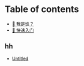 # Table of contents

* [🤩 我是谁？](README.md)
* [🚀 快速入门](快速入门.md)

## hh

* [Untitled](hh/untitled.md)



